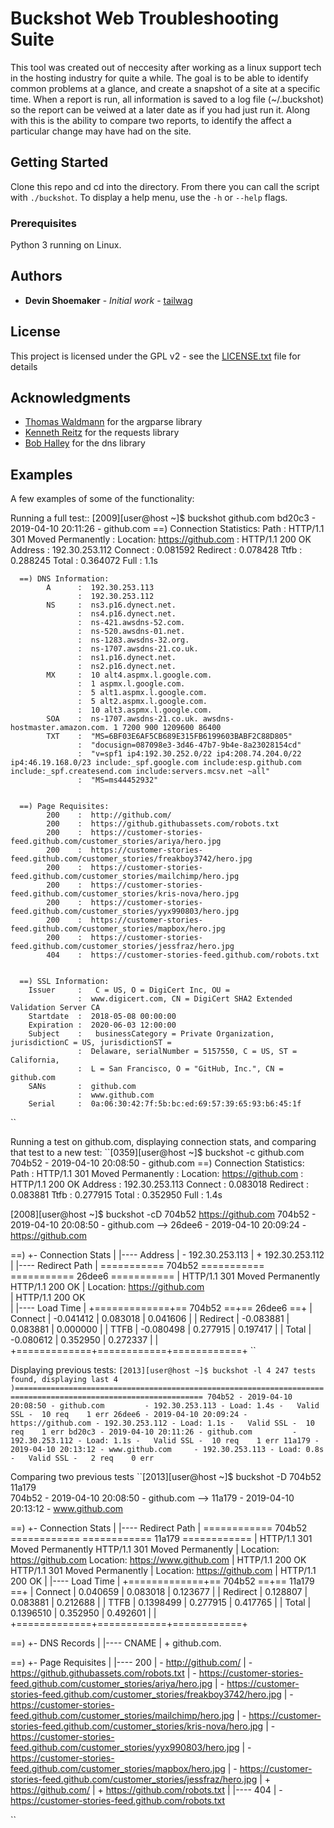 # Buckshot Web Troubleshooting Suite

This tool was created out of neccesity after working as a linux support tech in the hosting industry for quite a while. The goal is to be able to identify common problems at a glance, and create a snapshot of a site at a specific time. When a report is run, all information is saved to a log file (~/.buckshot) so the report can be veiwed at a later date as if you had just run it. Along with this is the ability to compare two reports, to identify the affect a particular change may have had on the site. 

## Getting Started

Clone this repo and cd into the directory. From there you can call the script with ``./buckshot``. To display a help menu, use the ``-h`` or ``--help`` flags.

### Prerequisites

Python 3 running on Linux. 

## Authors

* **Devin Shoemaker** - *Initial work* - [tailwag](https://github.com/tailwag)

## License

This project is licensed under the GPL v2 - see the [LICENSE.txt](LICENSE.txt) file for details

## Acknowledgments

* [Thomas Waldmann](https://github.com/ThomasWaldmann) for the argparse library
* [Kenneth Reitz](https://github.com/kennethreitz) for the requests library 
* [Bob Halley](https://github.com/rthalley) for the dns library


## Examples

A few examples of some of the functionality:


Running a full test::
    [2009][user@host ~]$ buckshot github.com
    bd20c3 - 2019-04-10 20:11:26 - github.com
      ==) Connection Statistics:
        Path       :  HTTP/1.1 301 Moved Permanently
                   :  Location: https://github.com
                   :  HTTP/1.1 200 OK
        Address    :  192.30.253.112
        Connect    :  0.081592
        Redirect   :  0.078428
        Ttfb       :  0.288245
        Total      :  0.364072
        Full       :  1.1s
    
    
      ==) DNS Information:
            A      :  192.30.253.113
                   :  192.30.253.112
            NS     :  ns3.p16.dynect.net.
                   :  ns4.p16.dynect.net.
                   :  ns-421.awsdns-52.com.
                   :  ns-520.awsdns-01.net.
                   :  ns-1283.awsdns-32.org.
                   :  ns-1707.awsdns-21.co.uk.
                   :  ns1.p16.dynect.net.
                   :  ns2.p16.dynect.net.
            MX     :  10 alt4.aspmx.l.google.com.
                   :  1 aspmx.l.google.com.
                   :  5 alt1.aspmx.l.google.com.
                   :  5 alt2.aspmx.l.google.com.
                   :  10 alt3.aspmx.l.google.com.
            SOA    :  ns-1707.awsdns-21.co.uk. awsdns-hostmaster.amazon.com. 1 7200 900 1209600 86400
            TXT    :  "MS=6BF03E6AF5CB689E315FB6199603BABF2C88D805"
                   :  "docusign=087098e3-3d46-47b7-9b4e-8a23028154cd"
                   :  "v=spf1 ip4:192.30.252.0/22 ip4:208.74.204.0/22 ip4:46.19.168.0/23 include:_spf.google.com include:esp.github.com include:_spf.createsend.com include:servers.mcsv.net ~all"
                   :  "MS=ms44452932"
    
    
      ==) Page Requisites:
            200    :  http://github.com/
            200    :  https://github.githubassets.com/robots.txt
            200    :  https://customer-stories-feed.github.com/customer_stories/ariya/hero.jpg
            200    :  https://customer-stories-feed.github.com/customer_stories/freakboy3742/hero.jpg
            200    :  https://customer-stories-feed.github.com/customer_stories/mailchimp/hero.jpg
            200    :  https://customer-stories-feed.github.com/customer_stories/kris-nova/hero.jpg
            200    :  https://customer-stories-feed.github.com/customer_stories/yyx990803/hero.jpg
            200    :  https://customer-stories-feed.github.com/customer_stories/mapbox/hero.jpg
            200    :  https://customer-stories-feed.github.com/customer_stories/jessfraz/hero.jpg
            404    :  https://customer-stories-feed.github.com/robots.txt
    
    
      ==) SSL Information:
        Issuer     :   C = US, O = DigiCert Inc, OU =
                   :  www.digicert.com, CN = DigiCert SHA2 Extended Validation Server CA
        Startdate  :  2018-05-08 00:00:00
        Expiration :  2020-06-03 12:00:00
        Subject    :   businessCategory = Private Organization, jurisdictionC = US, jurisdictionST =
                   :  Delaware, serialNumber = 5157550, C = US, ST = California,
                   :  L = San Francisco, O = "GitHub, Inc.", CN = github.com
        SANs       :  github.com
                   :  www.github.com
        Serial     :  0a:06:30:42:7f:5b:bc:ed:69:57:39:65:93:b6:45:1f
``

Running a test on github.com, displaying connection stats, and comparing that test to a new test:
``[0359][user@host ~]$ buckshot -c github.com
704b52 - 2019-04-10 20:08:50 - github.com
  ==) Connection Statistics:
    Path       :  HTTP/1.1 301 Moved Permanently
               :  Location: https://github.com
               :  HTTP/1.1 200 OK
    Address    :  192.30.253.113
    Connect    :  0.083018
    Redirect   :  0.083881
    Ttfb       :  0.277915
    Total      :  0.352950
    Full       :  1.4s


[2008][user@host ~]$ buckshot -cD 704b52 https://github.com
704b52 - 2019-04-10 20:08:50 - github.com                --> 26dee6 - 2019-04-10 20:09:24 - https://github.com       

  ==) +- Connection Stats
      |
      |---- Address
      |     - 192.30.253.113
      |     + 192.30.253.112
      |
      |---- Redirect Path
      |     =========== 704b52 ===========      =========== 26dee6 ===========
      |     HTTP/1.1 301 Moved Permanently      HTTP/1.1 200 OK
      |     Location: https://github.com              
      |     HTTP/1.1 200 OK                           
      |
      |---- Load Time
      |               +=============+== 704b52 ==+== 26dee6 ==+
      |      Connect  |   -0.041412 |  0.083018  |  0.041606  |
      |     Redirect  |   -0.083881 |  0.083881  |  0.000000  |
      |         TTFB  |   -0.080498 |  0.277915  |  0.197417  |
      |        Total  |   -0.080612 |  0.352950  |  0.272337  |
      |               +=============+============+============+
``


Displaying previous tests:
``[2013][user@host ~]$ buckshot -l 4
    247 tests found, displaying last 4
)================================================================================================================
 704b52 - 2019-04-10 20:08:50 - github.com         - 192.30.253.113 - Load: 1.4s -   Valid SSL -  10 req    1 err
 26dee6 - 2019-04-10 20:09:24 - https://github.com - 192.30.253.112 - Load: 1.1s -   Valid SSL -  10 req    1 err
 bd20c3 - 2019-04-10 20:11:26 - github.com         - 192.30.253.112 - Load: 1.1s -   Valid SSL -  10 req    1 err
 11a179 - 2019-04-10 20:13:12 - www.github.com     - 192.30.253.113 - Load: 0.8s -   Valid SSL -   2 req    0 err
``



Comparing two previous tests
``[2013][user@host ~]$ buckshot -D 704b52 11a179        
704b52 - 2019-04-10 20:08:50 - github.com                --> 11a179 - 2019-04-10 20:13:12 - www.github.com           

  ==) +- Connection Stats
      |
      |---- Redirect Path
      |     ============ 704b52 ============      ============ 11a179 ============
      |     HTTP/1.1 301 Moved Permanently        HTTP/1.1 301 Moved Permanently
      |     Location: https://github.com          Location: https://www.github.com
      |     HTTP/1.1 200 OK                       HTTP/1.1 301 Moved Permanently
      |                                           Location: https://github.com
      |                                           HTTP/1.1 200 OK
      |
      |---- Load Time
      |               +=============+== 704b52 ==+== 11a179 ==+
      |      Connect  |   0.040659  |  0.083018  |  0.123677  |
      |     Redirect  |   0.128807  |  0.083881  |  0.212688  |
      |         TTFB  |   0.1398499 |  0.277915  |  0.417765  |
      |        Total  |   0.1396510 |  0.352950  |  0.492601  |
      |               +=============+============+============+


  ==) +- DNS Records
      |
      |---- CNAME
      |     + github.com.


  ==) +- Page Requisites
      |
      |---- 200
      |     - http://github.com/
      |     - https://github.githubassets.com/robots.txt
      |     - https://customer-stories-feed.github.com/customer_stories/ariya/hero.jpg
      |     - https://customer-stories-feed.github.com/customer_stories/freakboy3742/hero.jpg
      |     - https://customer-stories-feed.github.com/customer_stories/mailchimp/hero.jpg
      |     - https://customer-stories-feed.github.com/customer_stories/kris-nova/hero.jpg
      |     - https://customer-stories-feed.github.com/customer_stories/yyx990803/hero.jpg
      |     - https://customer-stories-feed.github.com/customer_stories/mapbox/hero.jpg
      |     - https://customer-stories-feed.github.com/customer_stories/jessfraz/hero.jpg
      |     + https://github.com/
      |     + https://github.com/robots.txt
      |
      |---- 404
      |     - https://customer-stories-feed.github.com/robots.txt

``
